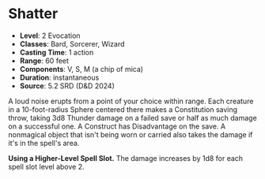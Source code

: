 # Shatter

- **Level**: 2 Evocation
- **Classes**: Bard, Sorcerer, Wizard
- **Casting Time**: 1 action
- **Range**: 60 feet
- **Components**: V, S, M (a chip of mica)
- **Duration**: instantaneous
- **Source**: 5.2 SRD (D&D 2024)

A loud noise erupts from a point of your choice within range. Each creature in a 10-foot-radius Sphere centered there makes a Constitution saving throw, taking 3d8 Thunder damage on a failed save or half as much damage on a successful one. A Construct has Disadvantage on the save. A nonmagical object that isn't being worn or carried also takes the damage if it's in the spell's area.

**Using a Higher-Level Spell Slot.** The damage increases by 1d8 for each spell slot level above 2.
